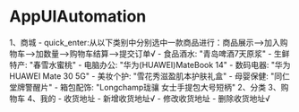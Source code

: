 # AppUIAutomation
1、商城
    - quick_enter:从以下类别中分别选中一款商品进行：商品展示-->加入购物车-->加数量-->购物车结算-->提交订单√
        - 食品酒水: "青岛啤酒7天原浆"
        - 生鲜特产: "春雪水蜜桃"
        - 电脑办公: "华为(HUAWEI)MateBook 14"
        - 数码电器: "华为 HUAWEI Mate 30 5G"
        - 美妆个护: "雪花秀滋盈肌本护肤礼盒"
        - 母婴保健: "同仁堂牌警醒片"
        - 箱包配饰: "Longchamp珑骧 女士手提包大号短柄"
2、分类
3、购物车
4、我的
    - 收货地址
        - 新增收货地址√
        - 修改收货地址
        - 删除收货地址√

